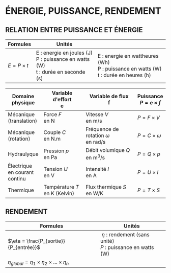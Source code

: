 # ÉNERGIE, PUISSANCE, RENDEMENT

## RELATION ENTRE PUISSANCE ET ÉNERGIE

| Formules | Unités |  |
| -- | -- | -- |
| $E = P \times t$ | E : energie en joules (J) <br/>  P : puissance en watts (W) <br/> t : durée en seconde (s) | E : energie en wattheures (Wh) <br/>  P : puissance en watts (W) <br/> t : durée en heures (h) |


| Domaine <br/> physique | Variable d'effort <br/> e | Variable de flux <br/> f | Puissance <br/> $P = e \times f$ | 
| -- | -- | -- | -- |
| Mécanique <br/> (translation) | Force $F$ <br/> en N | Vitesse $V$ <br/> en m/s | $P = F \times V$ | 
| Mécanique <br/> (rotation) | Couple $C$ <br/> en N.m | Fréquence de rotation $\omega$ <br/> en rad/s | $P = C \times \omega$ | 
| Hydraulyque | Pression $p$ <br/> en Pa | Débit volumique $Q$ <br/> en m$^{3}$/s | $P = Q \times p$ | 
| Électrique <br/> en courant <br/> continu | Tension $U$ <br/> en V | Intensité $I$ <br/> en A | $P = U \times I$ | 
| Thermique | Température $T$ <br/> en K (Kelvin) | Flux thermique $S$ <br/> en W/K | $P = T \times S$ | 

## RENDEMENT

| Formules | Unités | 
| -- | -- | 
| $\eta = \frac{P_{sortie}}{P_{entrée}}$ | $\eta$ : rendement (sans unité) <br/> $P$ : puissance en watts (W) |
| $\eta_{global} = \eta_{1} \times \eta_{2} \times ... \times \eta_{n}$ |  |